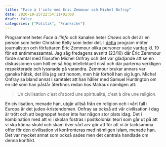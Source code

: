 ```yaml
---
title: "Face à l'info med Éric Zemmour och Michel Onfray"
date: 2020-10-25T22:54:11+01:00
draft: false
categories: ["Politik", "Frankrike"]
---
```


Programmet heter *Face à l'info* och kanalen heter *Cnews* och det är en person som heter Christine Kelly som leder det. I [detta](https://www.dailymotion.com/video/x7x0uqt) program möter journalisten och författaren Éric Zemmour olika personer varje vardag kl. 19 för ett entimmessamtal. Jag såg fredagens avsnitt (23/10) där Éric Zemmour förde samtal med filosofen Michel Onfray och det var glädjande att se en diskussionen som höll en så hög intellektuell nivå och där parterna verkligen respekterade och lyssnade på varandra. Zemmour brukar annars var ganska hätsk, det lilla jag sett honom, men här förhöll han sig lugn. Michel Onfray sa bland annat i samtalet att han håller med Samuel Huntington om en idé som han påstår återfinns redan hos Malraux nämligen att:

>  Un civilisation c'est d'abord une spiritualité, c'est à dire une religion. 

En civilisation, menade han, utgår alltså från en religion och i vårt fall i Europa är det judeo-kristendomen. Onfray sa också att vår civilisation i dag är trött och att begreppet heder inte har någon stor plats idag. Det i kombination med att vi i skolan fostras i postkolonial teori som går ut på att vi ska känna skuld och skam över vårt arv gör att för att vi är tacksamma offer för den civilisation vi konfronteras med nämligen islam, menade han. Det var mycket annat som också sades men det centrala handlade om denna konflikt.
